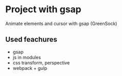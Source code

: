 <h1>Project with gsap</h1>
<p>Animate elements and cursor with gsap (GreenSock)</p>

<h2>Used feachures</h2>
<ul>
    <li>gsap</li>
    <li>js in modules</li>
    <li>css transform, perspective</li>
    <li>webpack + gulp</li>
</ul>